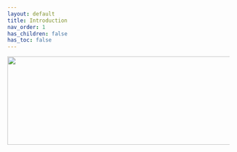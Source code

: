 ```yaml
---
layout: default
title: Introduction
nav_order: 1
has_children: false
has_toc: false
---
```


<p align="center">
  <img width="650" height="200" src="../../../assets/Header-PostInstallation.png">
</p>
